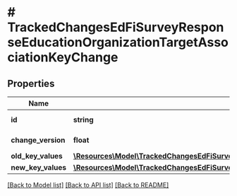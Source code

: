 # # TrackedChangesEdFiSurveyResponseEducationOrganizationTargetAssociationKeyChange

## Properties

Name | Type | Description | Notes
------------ | ------------- | ------------- | -------------
**id** | **string** | Resource identifier | [optional]
**change_version** | **float** | Change version | [optional]
**old_key_values** | [**\Resources\Model\TrackedChangesEdFiSurveyResponseEducationOrganizationTargetAssociationKey**](TrackedChangesEdFiSurveyResponseEducationOrganizationTargetAssociationKey.md) |  | [optional]
**new_key_values** | [**\Resources\Model\TrackedChangesEdFiSurveyResponseEducationOrganizationTargetAssociationKey**](TrackedChangesEdFiSurveyResponseEducationOrganizationTargetAssociationKey.md) |  | [optional]

[[Back to Model list]](../../README.md#models) [[Back to API list]](../../README.md#endpoints) [[Back to README]](../../README.md)
